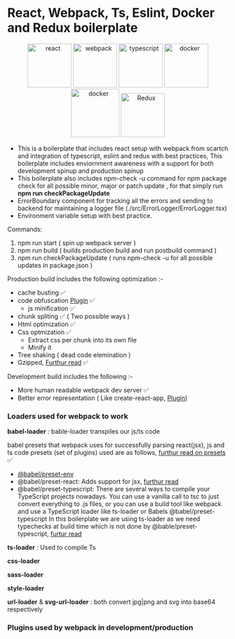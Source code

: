 # **React, Webpack, Ts, Eslint, Docker and Redux boilerplate**

<p align="center">
  <img src="https://upload.wikimedia.org/wikipedia/commons/a/a7/React-icon.svg" alt="react" width="100"/>
  <img src="https://webpack.js.org/assets/icon-square-big.svg" alt="webpack" width="100">
  <img src="https://upload.wikimedia.org/wikipedia/commons/4/4c/Typescript_logo_2020.svg" alt="typescript" width="100">
  <img src="https://upload.wikimedia.org/wikipedia/commons/e/e3/ESLint_logo.svg" alt="docker" width="100"/>
  <img src="https://www.docker.com/wp-content/uploads/2022/03/Moby-logo.png" alt="docker" width="110"/>
  <img src="https://raw.githubusercontent.com/reduxjs/redux/master/logo/logo.png" alt="Redux" width="100"/>
</p>

- This is a boilerplate that includes react setup with webpack from scartch and integration of
  typescript, eslint and redux with best practices, This boilerplate includes enviornment awareness with a support for both development spinup and production spinup
- This boilerplate also includes npm-check -u command for npm package check for all possible
  minor, major or patch update , for that simply run **npm run checkPackageUpdate**
- ErrorBoundary component for tracking all the errors and sending to backend for
  maintaining a logger file (./src/ErrorLogger/ErrorLogger.tsx)
- Environment variable setup with best practice.

Commands:

1. npm run start ( spin up webpack server )
2. npm run build ( builds production build and run postbuild command )
3. npm run checkPackageUpdate ( runs npm-check -u for all possible updates in package.json )

Production build includes the following optimization :-

- cache busting :white_check_mark:
- code obfuscation [Plugin](https://www.npmjs.com/package/webpack-obfuscator) :white_check_mark:
  - js minification :white_check_mark:
- chunk spliting :white_check_mark: ( Two possible ways )
- Html optimization :white_check_mark:
- Css optmization :white_check_mark:
  - Extract css per chunk into its own file
  - Minify it
- Tree shaking ( dead code elemination )
- Gzipped, [Furthur read](https://stackoverflow.com/questions/50442039/compression-webpack-plugin) :white_check_mark:

Development build includes the following :-

- More human readable webpack dev server :white_check_mark:
- Better error representation ( Like create-react-app, [Plugin](https://www.npmjs.com/package/error-overlay-webpack-plugin))

### Loaders used for webpack to work

**babel-loader** :
bable-loader transpiles our js/ts code

babel presets that webpack uses for successfully parsing react(jsx), js and ts code
presets (set of plugins) used are as follows, [furthur read on presets](https://www.newline.co/fullstack-react/articles/what-are-babel-plugins-and-presets/) :white_check_mark:

- [@babel/preset-env](https://babeljs.io/docs/en/babel-preset-env)
- @babel/preset-react:
  Adds support for jsx, [furthur read](https://babeljs.io/docs/en/babel-preset-react)
- @babel/preset-typescript:
  There are several ways to compile your TypeScript projects nowadays. You can use a vanilla call to tsc to just convert everything to .js files, or you can use a build tool like webpack and use a TypeScript loader like ts-loader or Babels @babel/preset-typescript
  In this boilerplate we are using ts-loader as we need typechecks at build time which is not done by
  @bable/preset-typescript, [furtur read](https://evanlouie.github.io/posts/typescript-babel-preset-typescript-ts-loader)

**ts-loader** :
Used to compile Ts

**css-loader**

**sass-loader**

**style-loader**

**url-loader** & **svg-url-loader** :
both convert jpg|png and svg into base64 respectively

### Plugins used by webpack in development/production
